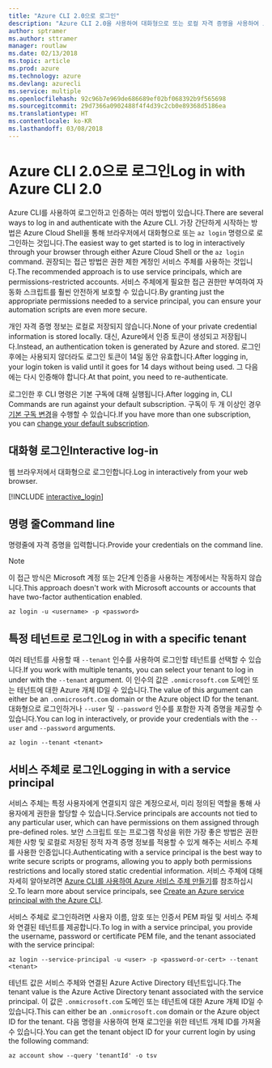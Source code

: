 ```yaml
---
title: "Azure CLI 2.0으로 로그인"
description: "Azure CLI 2.0을 사용하여 대화형으로 또는 로컬 자격 증명을 사용하여 로그인"
author: sptramer
ms.author: sttramer
manager: routlaw
ms.date: 02/13/2018
ms.topic: article
ms.prod: azure
ms.technology: azure
ms.devlang: azurecli
ms.service: multiple
ms.openlocfilehash: 92c96b7e969de686689ef02bf068392b9f565698
ms.sourcegitcommit: 29d7366a0902488f4f4d39c2cb0e89368d5186ea
ms.translationtype: HT
ms.contentlocale: ko-KR
ms.lasthandoff: 03/08/2018
---
```

# <a name="log-in-with-azure-cli-20"></a><span data-ttu-id="19205-103">Azure CLI 2.0으로 로그인</span><span class="sxs-lookup"><span data-stu-id="19205-103">Log in with Azure CLI 2.0</span></span>

<span data-ttu-id="19205-104">Azure CLI를 사용하여 로그인하고 인증하는 여러 방법이 있습니다.</span><span class="sxs-lookup"><span data-stu-id="19205-104">There are several ways to log in and authenticate with the Azure CLI.</span></span> <span data-ttu-id="19205-105">가장 간단하게 시작하는 방법은 Azure Cloud Shell을 통해 브라우저에서 대화형으로 또는 `az login` 명령으로 로그인하는 것입니다.</span><span class="sxs-lookup"><span data-stu-id="19205-105">The easiest way to get started is to log in interactively through your browser through either Azure Cloud Shell or the `az login` command.</span></span>
<span data-ttu-id="19205-106">권장되는 접근 방법은 권한 제한 계정인 서비스 주체를 사용하는 것입니다.</span><span class="sxs-lookup"><span data-stu-id="19205-106">The recommended approach is to use service principals, which are permissions-restricted accounts.</span></span> <span data-ttu-id="19205-107">서비스 주체에게 필요한 접근 권한만 부여하여 자동화 스크립트를 훨씬 안전하게 보호할 수 있습니다.</span><span class="sxs-lookup"><span data-stu-id="19205-107">By granting just the appropriate permissions needed to a service principal, you can ensure your automation scripts are even more secure.</span></span>

<span data-ttu-id="19205-108">개인 자격 증명 정보는 로컬로 저장되지 않습니다.</span><span class="sxs-lookup"><span data-stu-id="19205-108">None of your private credential information is stored locally.</span></span> <span data-ttu-id="19205-109">대신, Azure에서 인증 토큰이 생성되고 저장됩니다.</span><span class="sxs-lookup"><span data-stu-id="19205-109">Instead, an authentication token is generated by Azure and stored.</span></span> <span data-ttu-id="19205-110">로그인 후에는 사용되지 않더라도 로그인 토큰이 14일 동안 유효합니다.</span><span class="sxs-lookup"><span data-stu-id="19205-110">After logging in, your login token is valid until it goes for 14 days without being used.</span></span> <span data-ttu-id="19205-111">그 다음에는 다시 인증해야 합니다.</span><span class="sxs-lookup"><span data-stu-id="19205-111">At that point, you need to re-authenticate.</span></span>

<span data-ttu-id="19205-112">로그인한 후 CLI 명령은 기본 구독에 대해 실행됩니다.</span><span class="sxs-lookup"><span data-stu-id="19205-112">After logging in, CLI Commands are run against your default subscription.</span></span> <span data-ttu-id="19205-113">구독이 두 개 이상인 경우 [기본 구독 변경](manage-azure-subscriptions-azure-cli.md)을 수행할 수 있습니다.</span><span class="sxs-lookup"><span data-stu-id="19205-113">If you have more than one subscription, you can [change your default subscription](manage-azure-subscriptions-azure-cli.md).</span></span>

## <a name="interactive-log-in"></a><span data-ttu-id="19205-114">대화형 로그인</span><span class="sxs-lookup"><span data-stu-id="19205-114">Interactive log-in</span></span>

<span data-ttu-id="19205-115">웹 브라우저에서 대화형으로 로그인합니다.</span><span class="sxs-lookup"><span data-stu-id="19205-115">Log in interactively from your web browser.</span></span>

[!INCLUDE [interactive_login](includes/interactive-login.md)]

## <a name="command-line"></a><span data-ttu-id="19205-116">명령 줄</span><span class="sxs-lookup"><span data-stu-id="19205-116">Command line</span></span>

<span data-ttu-id="19205-117">명령줄에 자격 증명을 입력합니다.</span><span class="sxs-lookup"><span data-stu-id="19205-117">Provide your credentials on the command line.</span></span>

> [!Note]
> <span data-ttu-id="19205-118">이 접근 방식은 Microsoft 계정 또는 2단계 인증을 사용하는 계정에서는 작동하지 않습니다.</span><span class="sxs-lookup"><span data-stu-id="19205-118">This approach doesn't work with Microsoft accounts or accounts that have two-factor authentication enabled.</span></span>

```azurecli
az login -u <username> -p <password>
```

## <a name="log-in-with-a-specific-tenant"></a><span data-ttu-id="19205-119">특정 테넌트로 로그인</span><span class="sxs-lookup"><span data-stu-id="19205-119">Log in with a specific tenant</span></span>

<span data-ttu-id="19205-120">여러 테넌트를 사용할 때 `--tenant` 인수를 사용하여 로그인할 테넌트를 선택할 수 있습니다.</span><span class="sxs-lookup"><span data-stu-id="19205-120">If you work with multiple tenants, you can select your tenant to log in under with the `--tenant` argument.</span></span> <span data-ttu-id="19205-121">이 인수의 값은 `.onmicrosoft.com` 도메인 또는 테넌트에 대한 Azure 개체 ID일 수 있습니다.</span><span class="sxs-lookup"><span data-stu-id="19205-121">The value of this argument can either be an `.onmicrosoft.com` domain or the Azure object ID for the tenant.</span></span> <span data-ttu-id="19205-122">대화형으로 로그인하거나 `--user` 및 `--password` 인수를 포함한 자격 증명을 제공할 수 있습니다.</span><span class="sxs-lookup"><span data-stu-id="19205-122">You can log in interactively, or provide your credentials with the `--user` and `--password` arguments.</span></span> 

```
az login --tenant <tenant>
```

## <a name="logging-in-with-a-service-principal"></a><span data-ttu-id="19205-123">서비스 주체로 로그인</span><span class="sxs-lookup"><span data-stu-id="19205-123">Logging in with a service principal</span></span>

<span data-ttu-id="19205-124">서비스 주체는 특정 사용자에게 연결되지 않은 계정으로서, 미리 정의된 역할을 통해 사용자에게 권한을 할당할 수 있습니다.</span><span class="sxs-lookup"><span data-stu-id="19205-124">Service principals are accounts not tied to any particular user, which can have permissions on them assigned through pre-defined roles.</span></span> <span data-ttu-id="19205-125">보안 스크립트 또는 프로그램 작성을 위한 가장 좋은 방법은 권한 제한 사항 및 로컬로 저장된 정적 자격 증명 정보를 적용할 수 있게 해주는 서비스 주체를 사용한 인증입니다.</span><span class="sxs-lookup"><span data-stu-id="19205-125">Authenticating with a service principal is the best way to write secure scripts or programs, allowing you to apply both permissions restrictions and locally stored static credential information.</span></span> <span data-ttu-id="19205-126">서비스 주체에 대해 자세히 알아보려면 [Azure CLI를 사용하여 Azure 서비스 주체 만들기](create-an-azure-service-principal-azure-cli.md)를 참조하십시오.</span><span class="sxs-lookup"><span data-stu-id="19205-126">To learn more about service principals, see [Create an Azure service principal with the Azure CLI](create-an-azure-service-principal-azure-cli.md).</span></span>

<span data-ttu-id="19205-127">서비스 주체로 로그인하려면 사용자 이름, 암호 또는 인증서 PEM 파일 및 서비스 주체와 연결된 테넌트를 제공합니다.</span><span class="sxs-lookup"><span data-stu-id="19205-127">To log in with a service principal, you provide the username, password or certificate PEM file, and the tenant associated with the service principal:</span></span>

```azurecli
az login --service-principal -u <user> -p <password-or-cert> --tenant <tenant>
```

<span data-ttu-id="19205-128">테넌트 값은 서비스 주체와 연결된 Azure Active Directory 테넌트입니다.</span><span class="sxs-lookup"><span data-stu-id="19205-128">The tenant value is the Azure Active Directory tenant associated with the service principal.</span></span> <span data-ttu-id="19205-129">이 값은 `.onmicrosoft.com` 도메인 또는 테넌트에 대한 Azure 개체 ID일 수 있습니다.</span><span class="sxs-lookup"><span data-stu-id="19205-129">This can either be an `.onmicrosoft.com` domain or the Azure object ID for the tenant.</span></span>
<span data-ttu-id="19205-130">다음 명령을 사용하여 현재 로그인을 위한 테넌트 개체 ID를 가져올 수 있습니다.</span><span class="sxs-lookup"><span data-stu-id="19205-130">You can get the tenant object ID for your current login by using the following command:</span></span>

```azurecli
az account show --query 'tenantId' -o tsv
```

